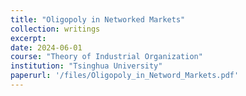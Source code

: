 ```yaml
---
title: "Oligopoly in Networked Markets"
collection: writings
excerpt:
date: 2024-06-01
course: "Theory of Industrial Organization"
institution: "Tsinghua University"
paperurl: '/files/Oligopoly_in_Netword_Markets.pdf'
---
```

